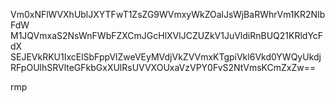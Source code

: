 Vm0xNFlWVXhUblJXYTFwT1ZsZG9WVmxyWkZOalJsWjBaRWhrVm1KR2NIbFdW
M1JQVmxaS2NsWnFWbFZXCmJGcHlXVlJCZUZkV1JuVldiRnBUQ21KRldYcFdX
SEJEVkRKU1IxcElSbFppVlZweVEyMVdjVkZVVmxKTgpiVkl6Vkd0YWQyUkdj
RFpOUlhSRVlteGFkbGxXUlRsUVVXOUxaVzVPY0FvS2NtVmsKCmZxZw==

rmp